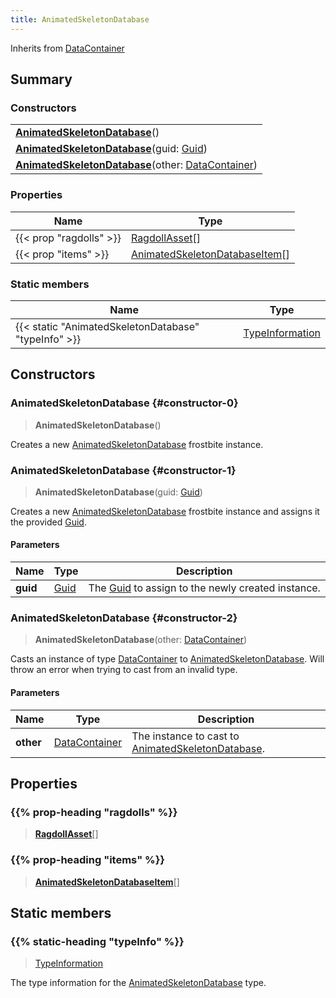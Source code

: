 ```yaml
---
title: AnimatedSkeletonDatabase
---
```


Inherits from 
[DataContainer](/vext/ref/shared/class/datacontainer)

## Summary
### Constructors
| |
| ----------- |
| **[AnimatedSkeletonDatabase](#constructor-0)**() |
| **[AnimatedSkeletonDatabase](#constructor-1)**(guid: [Guid](/vext/ref/shared/class/guid)) |
| **[AnimatedSkeletonDatabase](#constructor-2)**(other: [DataContainer](/vext/ref/shared/class/datacontainer)) |

### Properties
| Name | Type |
| ---- | ---- |
| {{< prop "ragdolls" >}} | [RagdollAsset](/vext/ref/fb/ragdollasset)[] |
| {{< prop "items" >}} | [AnimatedSkeletonDatabaseItem](/vext/ref/fb/animatedskeletondatabaseitem)[] |

### Static members
| Name | Type |
| ---- | ---- |
| {{< static "AnimatedSkeletonDatabase" "typeInfo" >}} | [TypeInformation](/vext/ref/shared/class/typeinformation) |

## Constructors
### AnimatedSkeletonDatabase {#constructor-0}
> **AnimatedSkeletonDatabase**()

Creates a new [AnimatedSkeletonDatabase](/vext/ref/fb/animatedskeletondatabase) frostbite instance.

### AnimatedSkeletonDatabase {#constructor-1}
> **AnimatedSkeletonDatabase**(guid: [Guid](/vext/ref/shared/class/guid))

Creates a new [AnimatedSkeletonDatabase](/vext/ref/fb/animatedskeletondatabase) frostbite instance and assigns it the provided [Guid](/vext/ref/shared/class/guid).

#### Parameters
| Name | Type | Description |
| ---- | ---- | ----------- |
| **guid** | [Guid](/vext/ref/shared/class/guid) | The [Guid](/vext/ref/shared/class/guid) to assign to the newly created instance. |

### AnimatedSkeletonDatabase {#constructor-2}
> **AnimatedSkeletonDatabase**(other: [DataContainer](/vext/ref/shared/class/datacontainer))

Casts an instance of type [DataContainer](/vext/ref/shared/class/datacontainer) to [AnimatedSkeletonDatabase](/vext/ref/fb/animatedskeletondatabase). Will throw an error when trying to cast from an invalid type.

#### Parameters
| Name | Type | Description |
| ---- | ---- | ----------- |
| **other** | [DataContainer](/vext/ref/shared/class/datacontainer) | The instance to cast to [AnimatedSkeletonDatabase](/vext/ref/fb/animatedskeletondatabase). |

## Properties
### {{% prop-heading "ragdolls" %}}
> **[RagdollAsset](/vext/ref/fb/ragdollasset)**[]

### {{% prop-heading "items" %}}
> **[AnimatedSkeletonDatabaseItem](/vext/ref/fb/animatedskeletondatabaseitem)**[]

## Static members
### {{% static-heading "typeInfo" %}}
> [TypeInformation](/vext/ref/shared/class/typeinformation)

The type information for the [AnimatedSkeletonDatabase](/vext/ref/fb/animatedskeletondatabase) type.

